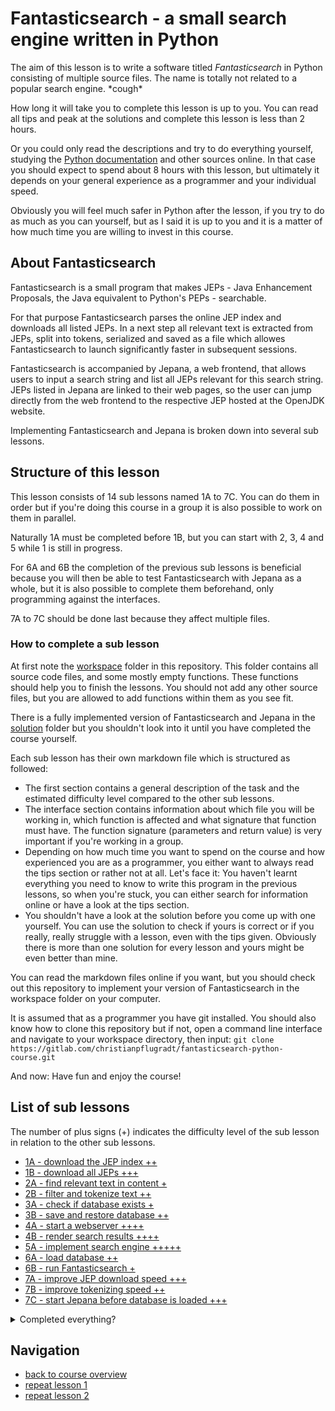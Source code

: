 # Fantasticsearch - a small search engine written in Python #

The aim of this lesson is to write a software titled *Fantasticsearch*
in Python consisting of multiple source files. The name is totally
not related to a popular search engine. \*cough\*

How long it will take you to complete this lesson is up to you. You can read all tips
and peak at the solutions and complete this lesson is less than 2 hours.

Or you could only read the descriptions and try to do everything yourself,
studying the [Python documentation](https://www.python.org/doc) and other sources online.
In that case you should expect to spend about 8 hours with this lesson,
but ultimately it depends on your general experience as a programmer
and your individual speed.

Obviously you will feel much safer in Python after the lesson, 
if you try to do as much as you can yourself, but as I said it is up to you
and it is a matter of how much time you are willing to invest in this course. 

## About Fantasticsearch ##

Fantasticsearch is a small program that makes JEPs - 
Java Enhancement Proposals, the Java equivalent to Python's PEPs - searchable.

For that purpose Fantasticsearch parses the online JEP index and downloads all listed JEPs.
In a next step all relevant text is extracted from JEPs, split into tokens,
serialized and saved as a file which allowes Fantasticsearch 
to launch significantly faster in subsequent sessions.

Fantasticsearch is accompanied by Jepana, a web frontend,
that allows users to input a search string
and list all JEPs relevant for this search string.
JEPs listed in Jepana are linked to their web pages,
so the user can jump directly from the web frontend to the respective JEP 
hosted at the OpenJDK website.

Implementing Fantasticsearch and Jepana is broken down into several sub lessons.

## Structure of this lesson ##

This lesson consists of 14 sub lessons named 1A to 7C.
You can do them in order but if you're doing this course in a group
it is also possible to work on them in parallel.

Naturally 1A must be completed before 1B,
but you can start with 2, 3, 4 and 5 while 1 is still in progress.

For 6A and 6B the completion of the previous sub lessons is beneficial
because you will then be able to test Fantasticsearch with Jepana as a whole,
but it is also possible to complete them beforehand,
only programming against the interfaces.

7A to 7C should be done last because they affect multiple files.

### How to complete a sub lesson ###

At first note the [workspace](workspace) folder in this repository. 
This folder contains all source code files, and some mostly empty functions.
These functions should help you to finish the lessons.
You should not add any other source files, but you are allowed to add functions
within them as you see fit.

There is a fully implemented version of Fantasticsearch and Jepana 
in the [solution](solution) folder but you shouldn't look into it 
until you have completed the course yourself.

Each sub lesson has their own markdown file which is structured as followed:
* The first section contains a general description of the task
and the estimated difficulty level compared to the other sub lessons.
* The interface section contains information about which file
  you will be working in, which function is affected 
  and what signature that function must have. The function signature 
  (parameters and return value) is very important if you're working in a group.
* Depending on how much time you want to spend on the course and
  how experienced you are as a programmer, you either want to always read the tips
  section or rather not at all. Let's face it: You haven't learnt everything
  you need to know to write this program in the previous lessons, so when you're stuck,
  you can either search for information online or have a look at the tips section.
* You shouldn't have a look at the solution before you come up with one yourself.
  You can use the solution to check if yours is correct or if you really, really
  struggle with a lesson, even with the tips given. Obviously there is more than one
  solution for every lesson and yours might be even better than mine.
  
You can read the markdown files online if you want, but you should check out this repository
to implement your version of Fantasticsearch in the workspace folder on your computer.

It is assumed that as a programmer you have git installed. 
You should also know how to clone this repository but if not,
open a command line interface and navigate to your workspace directory,
then input: ```git clone https://gitlab.com/christianpflugradt/fantasticsearch-python-course.git```

And now: Have fun and enjoy the course!

## List of sub lessons ##
The number of plus signs (+) indicates the difficulty level of the sub lesson
in relation to the other sub lessons.

* [1A - download the JEP index ++](1A.md)
* [1B - download all JEPs +++](1B.md)
* [2A - find relevant text in content +](2A.md)
* [2B - filter and tokenize text ++](2B.md)
* [3A - check if database exists +](3A.md)
* [3B - save and restore database ++](3B.md)
* [4A - start a webserver ++++ ](4A.md)
* [4B - render search results ++++](4B.md)
* [5A - implement search engine +++++](5A.md)
* [6A - load database ++](6A.md)
* [6B - run Fantasticsearch +](6B.md)
* [7A - improve JEP download speed +++](7A.md)
* [7B - improve tokenizing speed ++](7B.md)
* [7C - start Jepana before database is loaded +++](7C.md)

<details>
  <summary>Completed everything?</summary>

  This is not the end. There are plenty of things to improve and you can extend Fantasticsearch any way you want.

  How about making it more object oriented?
  Making it more functional?
  Add some styling to your Jepana frontend?
  Add a properties file and more customization?
  Add a button to check for new JEPs?
  Send an email once all JEPs are updated?
  Build a fat client with one of the many GUI frameworks like PyQT, Tkinter or WxPython?
  Or a command line interface?
  What about support for [PEPs](https://www.python.org/dev/peps/)?
  Or crawl something entirely different?
  One thing is sure: There is no end to creativity.

</details>

## Navigation ##
* [back to course overview](../../README.md)
* [repeat lesson 1](../lesson-1.md)
* [repeat lesson 2](../lesson-2.md)
